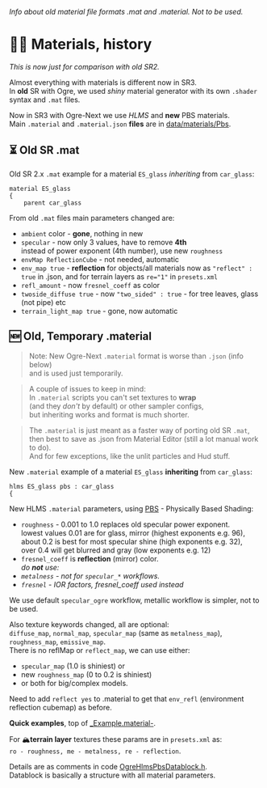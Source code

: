 _Info about old material file formats .mat and .material. Not to be used._

# 🔮📜 Materials, history 

*This is now just for comparison with old SR2.*

Almost everything with materials is different now in SR3.  
In **old** SR with Ogre, we used _shiny_ material generator with its own `.shader` syntax and `.mat` files.  

Now in SR3 with Ogre-Next we use _HLMS_ and **new** PBS materials.  
Main `.material` and `.material.json` **files** are in [data/materials/Pbs](../data/materials/Pbs).  


## ⏳ Old SR .mat

Old SR 2.x `.mat` example for a material `ES_glass` *inheriting* from `car_glass`:  
```
material ES_glass
{
	parent car_glass
```

From old `.mat` files main parameters changed are:
- `ambient` color - **gone**, nothing in new
- `specular` - now only 3 values, have to remove **4th**  
   instead of power exponent (4th number), use new `roughness`
- `envMap ReflectionCube` - not needed, automatic
- `env_map true` - **reflection** for objects/all materials
   now as `"reflect" : true` in .json, and for terrain layers as `re="1"` in `presets.xml`
- `refl_amount` - now `fresnel_coeff` as color
- `twoside_diffuse true` - now `"two_sided" : true` - for tree leaves, glass (not pipe) etc
- `terrain_light_map true` - gone, now automatic


## 🆕 Old, Temporary .material
  
> Note: New Ogre-Next `.material` format is worse than `.json` (info below)  
and is used just temporarily.

> A couple of issues to keep in mind:  
> In `.material` scripts you can't set textures to **wrap**  
> (and they _don't_ by default) or other sampler configs,  
> but inheriting works and format is much shorter.  

> The `.material` is just meant as a faster way of porting old SR `.mat`,  
> then best to save as .json from Material Editor (still a lot manual work to do).  
> And for few exceptions, like the unlit particles and Hud stuff.

New `.material` example of a material `ES_glass` **inheriting** from `car_glass`:  
```
hlms ES_glass pbs : car_glass
{
```

New HLMS `.material` parameters, using [PBS](https://duckduckgo.com/?q=physically+based+shading&t=newext&atb=v321-1&ia=web) - Physically Based Shading:
- `roughness` - 0.001 to 1.0 replaces old specular power exponent.  
  lowest values 0.01 are for glass, mirror (highest exponents e.g. 96),  
  about 0.2 is best for most specular shine (high exponents e.g. 32),  
  over 0.4 will get blurred and gray (low exponents e.g. 12)
- `fresnel_coeff` is **reflection** (mirror) color.  
_do **not** use:_
- *`metalness` - not for `specular_*` workflows.*
- *`fresnel` - IOR factors, fresnel_coeff used instead*

We use default `specular_ogre` workflow, metallic workflow is simpler, not to be used.  

Also texture keywords changed, all are optional:  
`diffuse_map`, `normal_map`, `specular_map` (same as `metalness_map`), `roughness_map`, `emissive_map`.  
There is no reflMap or `reflect_map`, we can use either:
- `specular_map` (1.0 is shiniest) or
- new `roughness_map` (0 to 0.2 is shiniest)
- or both for big/complex models.

Need to add `reflect yes` to .material to get that `env_refl` (environment reflection cubemap) as before.

**Quick examples**, top of [_Example.material-](../data/materials/Pbs/_Example.material-).

For 🏔️**terrain layer** textures these params are in `presets.xml` as:  
`ro - roughness, me - metalness, re - reflection`.

Details are as comments in code [OgreHlmsPbsDatablock.h](https://github.com/OGRECave/ogre-next/blob/master/Components/Hlms/Pbs/include/OgreHlmsPbsDatablock.h).  
Datablock is basically a structure with all material parameters.  
